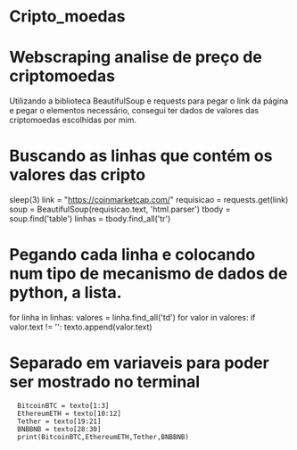# Cripto_moedas
# Webscraping analise  de preço  de criptomoedas
Utilizando a biblioteca BeautifulSoup e requests para pegar o link da página e pegar o elementos necessário, consegui ter dados de valores das criptomoedas escolhidas por mim.

# Buscando as linhas que contém os valores das cripto
   sleep(3)
   link = "https://coinmarketcap.com/"
   requisicao = requests.get(link)
   soup = BeautifulSoup(requisicao.text, 'html.parser')
   tbody = soup.find('table')
   linhas = tbody.find_all('tr')
      

    
# Pegando cada linha e colocando num tipo de mecanismo de dados de python, a lista.
  for linha in linhas:
  valores = linha.find_all('td')
  for valor in valores:
  if valor.text != '':
  texto.append(valor.text)

# Separado em variaveis para poder ser mostrado no terminal
      BitcoinBTC = texto[1:3]
      EthereumETH = texto[10:12]
      Tether = texto[19:21]
      BNBBNB = texto[28:30]
      print(BitcoinBTC,EthereumETH,Tether,BNBBNB)
